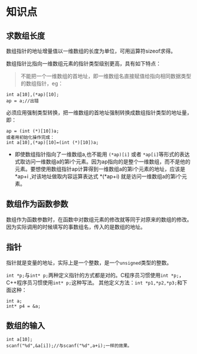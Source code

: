 # 知识点

## 求数组长度
数组指针的地址增量值以一维数组的长度为单位，可用运算符sizeof求得。

数组指针比指向一维数组元素的指针类型级别更高，具有如下特点：

> 不能把一个一维数组的首地址，即一维数组名直接赋值给指向相同数据类型的数组指针，eg：

```
int a[10],(*ap)[10];
ap = a;//出错
```
必须应用强制类型转换，把一维数组的首地址强制转换成数组指针类型的地址量，即：
```
ap = (int (*)[10])a;
或者用初始化操作完成：
int a[10],(*ap)[10]=(int (*)[10])a;
```
* 即使数组指针指向了一维数组a,也不能用 `(*ap)[i]`  或者  `*ap[i]`等形式的表达式取访问一维数组a的第i个元素。因为ap指向的是整个一维数组，而不是他的元素。要想使用数组指针ap计算得到一维数组a的第i个元素的地址，应该是 *ap+i ,对该地址做取内容运算表达式 *(*ap+i) 就是访问一维数组a的第i个元素。

## 数组作为函数参数

数组作为函数参数时，在函数中对数组元素的修改就等同于对原来的数组的修改。因为实际调用的时候填写的事数组名，传入的是数组的地址。

## 指针
指针就是变量的地址，实际上是一个整数，是一个`unsigned`类型的整数。

`int *p;`与`int* p;`两种定义指针的方式都是对的。C程序员习惯使用`int *p;`，C++程序员习惯使用`int* p;`这种写法。
其他定义方法：`int *p1,*p2,*p3;`和下面这种：
```
int a; 
int* p4 = &a;
```
## 数组的输入
```
int a[10];
scanf("%d",&a[i]);//与scanf("%d",a+i);一样的效果。
```


